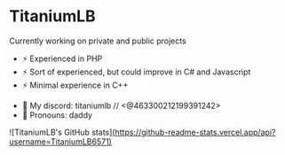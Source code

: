 # TitaniumLB

Currently working on private and public projects

- ⚡ Experienced in PHP 
- ⚡ Sort of experienced, but could improve in C# and Javascript
- ⚡ Minimal experience in C++

* 💬 My discord: titaniumlb // <@463300212199391242>
* 💬 Pronouns: daddy


![TitaniumLB's GitHub stats][(https://github-readme-stats.vercel.app/api?username=TitaniumLB6571)](https://github.com/TitaniumLB6571/github-readme-stats)
